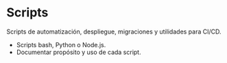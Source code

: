 # Scripts

Scripts de automatización, despliegue, migraciones y utilidades para CI/CD.

- Scripts bash, Python o Node.js.
- Documentar propósito y uso de cada script.
